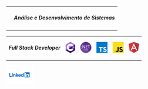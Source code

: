 <table width=100% border=0>
  <tr>
    <td align="center">
      <a name="top"<img src="https://github.com/EliasPrates/EliasPrates/blob/main/img/course.svg" height="20"></a>
    </td>
    <td align="center">
    <h5>Análise e Desenvolvimento de Sistemas</h5>
    </td>
  </tr>
</table>

<table>
  <tr>
    <td><h5>Full Stack Developer</h5></td>
    <td>
      <a name="top" href="https://github.com/EliasPrates?q=&type=&language=c%23"><img src="https://github.com/EliasPrates/EliasPrates/blob/main/img/c-sharp.svg" height="30"></a>       </td>
    <td>
      <a name="top" href="https://github.com/EliasPrates?q=&type=&language=c%23"><img src="https://github.com/EliasPrates/EliasPrates/blob/main/img/net-core.svg" height="30"></a>
    </td>
    <td>
      <a name="top" href="https://github.com/EliasPrates?q=&type=&language=c%23"><img src="https://github.com/EliasPrates/EliasPrates/blob/main/img/typescriptlang-icon.svg"             height="30"></a>
    </td>
    <td>
      <a name="top" href="https://github.com/EliasPrates?q=&type=&language=c%23"><img src="https://github.com/EliasPrates/EliasPrates/blob/main/img/javascript.svg" height="30">         </a>
    </td>
    <td>
      <a name="top" href="https://github.com/EliasPrates?q=&type=&language=c%23"><img src="https://github.com/EliasPrates/EliasPrates/blob/main/img/angular.svg" height="30"></a>       </td>
  </tr>
</table>
<p align="rigth"><a name="top" href="https://www.linkedin.com/in/eliasprates"><img src="https://github.com/EliasPrates/EliasPrates/blob/main/img/linkedin.svg" height="50"></a></p>
